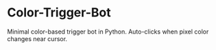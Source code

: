 # Color-Trigger-Bot
Minimal color-based trigger bot in Python. Auto-clicks when pixel color changes near cursor.
